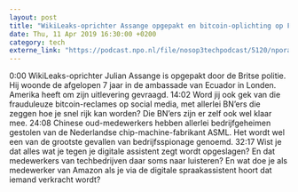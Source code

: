 ```yaml
---
layout: post
title: "WikiLeaks-oprichter Assange opgepakt en bitcoin-oplichting op Facebook"
date: Thu, 11 Apr 2019 16:30:00 +0200
category: tech
externe_link: "https://podcast.npo.nl/file/nosop3techpodcast/5120/nporadio1_nosop3techpodcast_20190411_wikileaks-oprichter-assange-opgepakt-en-bitcoin-oplichting-op-facebook_L31D4V.mp3"
---
```


0:00 WikiLeaks-oprichter Julian Assange is opgepakt door de Britse politie. Hij woonde de afgelopen 7 jaar in de ambassade van Ecuador in Londen. Amerika heeft om zijn uitlevering gevraagd.
14:02 Word jij ook gek van die frauduleuze bitcoin-reclames op social media, met allerlei BN’ers die zeggen hoe je snel rijk kan worden? Die BN’ers zijn er zelf ook wel klaar mee.
24:08 Chinese oud-medewerkers hebben allerlei bedrijfgeheimen gestolen van de Nederlandse chip-machine-fabrikant ASML. Het wordt wel een van de grootste gevallen van bedrijfsspionage genoemd.
32:17 Wist je dat alles wat je tegen je digitale assistent zegt wordt opgeslagen? En dat medewerkers van techbedrijven daar soms naar luisteren? En wat doe je als medewerker van Amazon als je via de digitale spraakassistent hoort dat iemand verkracht wordt?
